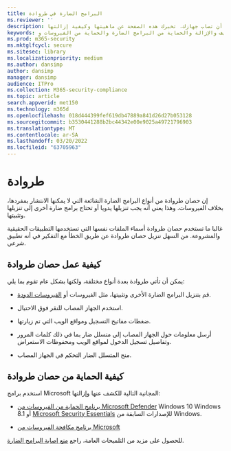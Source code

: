 ```yaml
---
title: البرامج الضارة في طروادة
ms.reviewer: ''
description: إن حصان طروادة هو نوع من التهديدات التي يمكن أن تصاب جهازك. تخبرك هذه الصفحة عن ماهيتها وكيفية إزالتها.
keywords: الأمان والبرامج الضارة والحماية وحضارة طروادة والتنزيل والملفات والعدوى وحوامل طروادة والفيروسات والحماية والتنظيف والإزالة والحماية من البرامج الضارة والحماية من الفيروسات و WDSI و MMPC مركز الحماية من البرامج الضارة لـ Microsoft وأنواع البرامج الضارة
ms.prod: m365-security
ms.mktglfcycl: secure
ms.sitesec: library
ms.localizationpriority: medium
ms.author: dansimp
author: dansimp
manager: dansimp
audience: ITPro
ms.collection: M365-security-compliance
ms.topic: article
search.appverid: met150
ms.technology: m365d
ms.openlocfilehash: 018d444399fef619db47889a841d26d27b053128
ms.sourcegitcommit: b3530441288b2bc44342e00e9025a49721796903
ms.translationtype: MT
ms.contentlocale: ar-SA
ms.lasthandoff: 03/20/2022
ms.locfileid: "63705963"
---
```

# <a name="trojans"></a>طروادة

إن حصان طروادة من أنواع البرامج الضارة الشائعة التي لا يمكنها الانتشار بمفردها، بخلاف الفيروسات. وهذا يعني أنه يجب تنزيلها يدويا أو تحتاج برامج ضارة أخرى إلى تنزيلها وتثبيتها.

غالبا ما تستخدم حصان طروادة أسماء الملفات نفسها التي تستخدمها التطبيقات الحقيقية والمشروعة. من السهل تنزيل حصان طروادة عن طريق الخطأ مع التفكير في أنه تطبيق شرعي.

## <a name="how-trojans-work"></a>كيفية عمل حصان طروادة

يمكن أن تأتي طروادة بعدة أنواع مختلفة، ولكنها بشكل عام تقوم بما يلي:

- قم بتنزيل البرامج الضارة الأخرى وتثبيتها، مثل الفيروسات أو [الفيروسات الدودة](worms-malware.md).

- استخدم الجهاز المصاب للنقر فوق الاحتيال.

- ضغطات مفاتيح التسجيل ومواقع الويب التي تم زيارتها.

- أرسل معلومات حول الجهاز المصاب إلى متسلل ضار بما في ذلك كلمات المرور وتفاصيل تسجيل الدخول لمواقع الويب ومحفوظات الاستعراض.

- منح المتسلل الضار التحكم في الجهاز المصاب.

## <a name="how-to-protect-against-trojans"></a>كيفية الحماية من حصان طروادة

استخدم برامج Microsoft المجانية التالية للكشف عنها وإزالتها:

- [برنامج الحماية من الفيروسات من Microsoft Defender](/microsoft-365/security/defender-endpoint/microsoft-defender-antivirus-in-windows-10) Windows 10 Windows 8.1 أو [Microsoft Security Essentials](https://www.microsoft.com/download/details.aspx?id=5201) للإصدارات السابقة من Windows.

- [برنامج مكافحة الفيروسات من Microsoft](safety-scanner-download.md)

للحصول على مزيد من التلميحات العامة، راجع [منع إصابة البرامج الضارة](prevent-malware-infection.md).